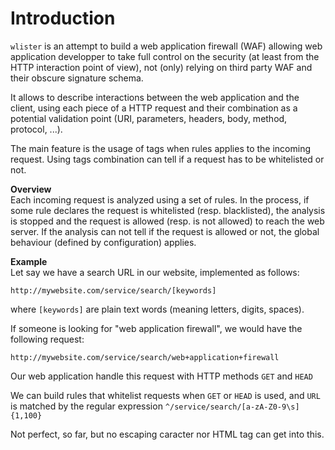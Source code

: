 # Introduction

 ``` wlister ``` is an attempt to build a web application firewall (WAF) allowing web application developper to take full control on the security (at least from the HTTP interaction point of view), not (only) relying on third party WAF and their obscure signature schema.  

It allows to describe interactions between the web application and the client, using each piece of a HTTP request and their combination as a potential validation point (URI, parameters, headers, body, method, protocol, ...). 

The main feature is the usage of tags when rules applies to the incoming request. Using tags combination can tell if a request has to be whitelisted or not. 

**Overview**   
Each incoming request is analyzed using a set of rules. In the process, if some rule declares the request is whitelisted (resp. blacklisted), the analysis is stopped and the request is allowed (resp. is not allowed) to reach the web server.  If the analysis can not tell if the request is allowed or not, the global behaviour (defined by configuration) applies.

**Example**  
Let say we have a search URL in our website, implemented as follows: 

```
http://mywebsite.com/service/search/[keywords]
```

where ```[keywords]``` are plain text words (meaning letters, digits, spaces).

If someone is looking for "web application firewall", we would have the following request: 

```
http://mywebsite.com/service/search/web+application+firewall
```

Our web application handle this request with HTTP methods ```GET``` and ```HEAD```

We can build rules that whitelist requests when ```GET``` or ```HEAD``` is used, and ```URL``` is matched by the regular expression ```^/service/search/[a-zA-Z0-9\s]{1,100}```

Not perfect, so far, but no escaping caracter nor HTML tag can get into this. 


